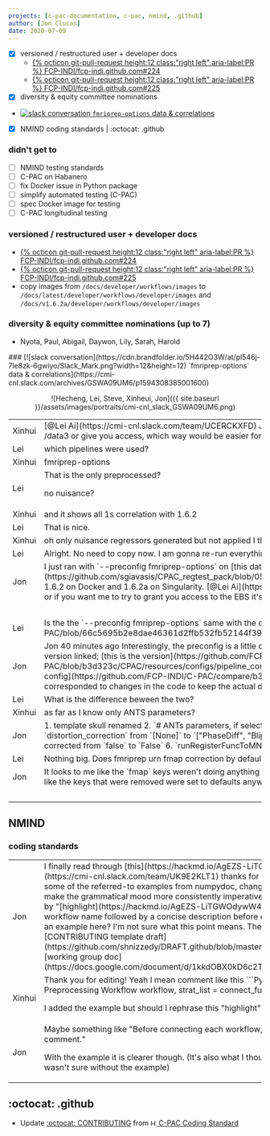 ```yaml
---
projects: [c-pac-documentation, c-pac, nmind, .github]
author: [Jon Clucas]
date: 2020-07-09
---
```


- [x] versioned / restructured user + developer docs
   * [{% octicon git-pull-request height:12 class:"right left" aria-label:PR %} FCP-INDI/fcp-indi.github.com#224](https://github.com/FCP-INDI/fcp-indi.github.com/pull/224)
   * [{% octicon git-pull-request height:12 class:"right left" aria-label:PR %} FCP-INDI/fcp-indi.github.com#225](https://github.com/FCP-INDI/fcp-indi.github.com/pull/225)
- [x] diversity & equity committee nominations
- [![slack conversation](https://cdn.brandfolder.io/5H442O3W/at/pl546j-7le8zk-6gwiyo/Slack_Mark.png?width=12&height=12) `fmriprep-options` data & correlations](https://cmi-cnl.slack.com/archives/GSWA09UM6/p1594308385001600)
- [x] NMIND coding standards | :octocat: .github

### didn't get to

- [ ] NMIND testing standards
- [ ] C-PAC on Habanero
- [ ] fix Docker issue in Python package
- [ ] simplify automated testing (C-PAC)
- [ ] spec Docker image for testing
- [ ] C-PAC longitudinal testing

<!--more-->

### versioned  / restructured user + developer docs

* [{% octicon git-pull-request height:12 class:"right left" aria-label:PR %} FCP-INDI/fcp-indi.github.com#224](https://github.com/FCP-INDI/fcp-indi.github.com/pull/224)
* [{% octicon git-pull-request height:12 class:"right left" aria-label:PR %} FCP-INDI/fcp-indi.github.com#225](https://github.com/FCP-INDI/fcp-indi.github.com/pull/225)
* copy images from `/docs/developer/workflows/images` to `/docs/latest/developer/workflows/developer/images` and `/docs/v1.6.2a/developer/workflows/developer/images`

### diversity & equity committee nominations (up to 7)
* Nyota, Paul, Abigail, Daywon, Lily, Sarah, Harold

<div class="keep-together" markdown="1">
### [![slack conversation](https://cdn.brandfolder.io/5H442O3W/at/pl546j-7le8zk-6gwiyo/Slack_Mark.png?width=12&height=12) `fmriprep-options` data & correlations](https://cmi-cnl.slack.com/archives/GSWA09UM6/p1594308385001600)
<p style="text-align:center" markdown="1">
![Hecheng, Lei, Steve, Xinheui, Jon]({{ site.baseurl }}/assets/images/portraits/cmi-cnl_slack_GSWA09UM6.png)
</p>
</div>

<table class="conversation"><tr><td>Xinhui</td><td markdown="1">
[@Lei Ai](https://cmi-cnl.slack.com/team/UCERCKXFD) Jon has 1.6.2a preprocessed HNU data on AWS and he can copy data to /data3 or give you access, which way would be easier for you to run XCP?
</td></tr><tr><td>Lei</td><td markdown="1">
which pipelines were used?
</td></tr><tr><td>Xinhui</td><td markdown="1">
fmriprep-options
</td></tr><tr><td>Lei</td><td markdown="1">
That is the only preprocessed?

no nuisance?
</td></tr><tr><td>Xinhui</td><td markdown="1">
and it shows all 1s correlation with 1.6.2
</td></tr><tr><td>Lei</td><td markdown="1">
That is nice.
</td></tr><tr><td>Xinhui</td><td markdown="1">
oh only nuisance regressors generated but not applied I think
</td></tr><tr><td>Lei</td><td markdown="1">
Alright. No need to copy now. I am gonna re-run everything.
</td></tr><tr><td>Jon</td><td markdown="1">
I just ran with `--preconfig fmriprep-options` on [this data config](https://github.com/sgiavasis/CPAC_regtest_pack/blob/0540622b43864e67b3e56bcc0b50e0ac62f76b0e/data_config_regtest.yml), 1.6.2 on Docker and 1.6.2a on Singularity. [@Lei Ai](https://cmi-cnl.slack.com/team/UCERCKXFD) lmk if you need any of the outputs or if you want me to try to grant you access to the EBS it's on in AWS
<tr><td colspan="2" style="text-align:center">…</td></tr>
</td></tr><tr><td>Lei</td><td markdown="1">
Is the the `--preconfig fmriprep-options` same with the config [here](https://github.com/FCP-INDI/C-PAC/blob/66c5695b2e8dae46361d2ffb532fb52144f393a5/CPAC/resources/configs/pipeline_config_fmriprep-options.yml)?
</td></tr><tr><td>Jon</td><td markdown="1">
Jon  40 minutes ago
Interestingly, the preconfig is a little different when I ran for 1.6.2 than for 1.6.2a (1.6.2a is the same as the version linked; [this is the version](https://github.com/FCP-INDI/C-PAC/blob/b3d323c/CPAC/resources/configs/pipeline_config_fmriprep-options.yml) when I ran 1.6.2), but I guess the [changes in the config](https://github.com/FCP-INDI/C-PAC/compare/b3d323c...a750cd9#diff-eb8ead82006b939611fea19e9bcba889) corresponded to changes in the code to keep the actual data processing the same.
</td></tr><tr><td>Lei</td><td markdown="1">
What is the difference beween the two?
</td></tr><tr><td>Xinhui</td><td markdown="1">
as far as I know only ANTS parameters?
</td></tr><tr><td>Jon</td><td markdown="1">
1. template skull renamed
2. `# ANTs parameters, if select ANTs as regOption ANTs_para_T1_registration:` section added
3. `distortion_correction` from `[None]` to `["PhaseDiff", "Blip"]`
4. `fmap_distcorr_*` keys removed
5. `anatomical_mask_dilation` corrected from `false` to `False`
6. `runRegisterFuncToMNI: [1]` changed to `runRegisterFuncToTemplate :  ['T1_template']`
</td></tr><tr><td>Lei</td><td markdown="1">
Nothing big. Does fmriprep urn fmap correction by default if fmap available?
</td></tr><tr><td>Jon</td><td markdown="1">
It looks to me like the `fmap` keys weren't doing anything until `"PhaseDiff"` was added to `distortion_correction`. Also, it looks to me like the keys that were removed were set to defaults anyway
</td></tr>
<tr><td colspan="2" style="text-align:center">…</td></tr>
</table>

## NMIND

### coding standards
<table class="conversation"><tr><td>Jon</td><td markdown="1">
I finally read through [this](https://hackmd.io/AgEZS-LiTGWOdywW4ChcvA). [@Xinhui Li](https://cmi-cnl.slack.com/team/UK9E2KLT1) thanks for drafting it!
I added some links, copied some of the referred-to examples from numpydoc, changed a bit of formatting, and tried to make the grammatical mood more consistently imperative.
:grey_question:: What do you mean by "[highlight](https://hackmd.io/AgEZS-LiTGWOdywW4ChcvA?view#Workflow)" in
Highlight workflow name followed by a concise description before each workflow starts
? Can we point to an example here? I'm not sure what this point means.
Then I think it's good to drop into the [CONTRIBUTING template draft](https://github.com/shnizzedy/DRAFT.github/blob/master/CONTRIBUTING.md) and the [working group doc](https://docs.google.com/document/d/1kkdOBX0kD6c2T8iOwarALqEjxrTVafK_FCmmtuw0Qxs)
</td></tr><tr><td>Xinhui</td><td markdown="1">
Thank you for editing! Yeah I mean comment like this
```Python
# Functional Image Preprocessing Workflow
workflow, strat_list = connect_func_preproc(workflow, strat_list, c)
```

I added the example but should I rephrase this "highlight" sentence?
</td></tr><tr><td>Jon</td><td markdown="1">
Maybe something like "Before connecting each workflow, provide a descriptive name as a comment."

With the example it is clearer though. (It's also what I thought you were talking about, but I wasn't sure without the example)
</td></tr></table>

## :octocat: .github

- Update [:octocat: CONTRIBUTING](https://github.com/shnizzedy/DRAFT.github/blob/master/CONTRIBUTING.md) from [<img src="https://hackmd.io/favicon.png" alt="HackMd" height="12px"/> C-PAC Coding Standard](https://hackmd.io/AgEZS-LiTGWOdywW4ChcvA)